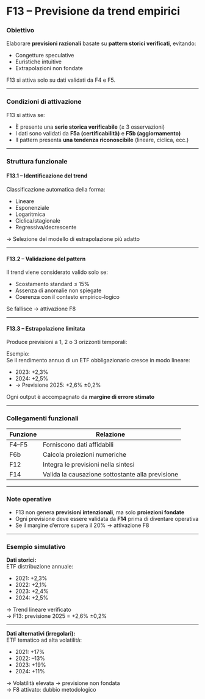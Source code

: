 # F13 – Previsione da trend empirici

### Obiettivo  
Elaborare **previsioni razionali** basate su **pattern storici verificati**, evitando:
- Congetture speculative  
- Euristiche intuitive  
- Extrapolazioni non fondate

F13 si attiva solo su dati validati da F4 e F5.

---

### Condizioni di attivazione

F13 si attiva se:

- È presente una **serie storica verificabile** (≥ 3 osservazioni)  
- I dati sono validati da **F5a (certificabilità)** e **F5b (aggiornamento)**  
- Il pattern presenta **una tendenza riconoscibile** (lineare, ciclica, ecc.)

---

### Struttura funzionale

#### F13.1 – Identificazione del trend

Classificazione automatica della forma:

- Lineare  
- Esponenziale  
- Logaritmica  
- Ciclica/stagionale  
- Regressiva/decrescente

→ Selezione del modello di estrapolazione più adatto

---

#### F13.2 – Validazione del pattern

Il trend viene considerato valido solo se:

- Scostamento standard ≤ 15%  
- Assenza di anomalie non spiegate  
- Coerenza con il contesto empirico-logico

Se fallisce → attivazione F8

---

#### F13.3 – Estrapolazione limitata

Produce previsioni a 1, 2 o 3 orizzonti temporali:

Esempio:  
Se il rendimento annuo di un ETF obbligazionario cresce in modo lineare:

- 2023: +2,3%  
- 2024: +2,5%  
- → Previsione 2025: +2,6% ±0,2%

Ogni output è accompagnato da **margine di errore stimato**

---

### Collegamenti funzionali

| Funzione | Relazione |
|----------|-----------|
| F4–F5    | Forniscono dati affidabili |
| F6b      | Calcola proiezioni numeriche |
| F12      | Integra le previsioni nella sintesi |
| F14      | Valida la causazione sottostante alla previsione |

---

### Note operative

- F13 non genera **previsioni intenzionali**, ma solo **proiezioni fondate**
- Ogni previsione deve essere validata da **F14** prima di diventare operativa
- Se il margine d’errore supera il 20% → attivazione F8

---

### Esempio simulativo

**Dati storici:**  
ETF distribuzione annuale:

- 2021: +2,3%  
- 2022: +2,1%  
- 2023: +2,4%  
- 2024: +2,5%

→ Trend lineare verificato  
→ F13: previsione 2025 = +2,6% ±0,2%

---

**Dati alternativi (irregolari):**  
ETF tematico ad alta volatilità:

- 2021: +17%  
- 2022: –13%  
- 2023: +19%  
- 2024: +11%

→ Volatilità elevata → previsione non fondata  
→ F8 attivato: dubbio metodologico
